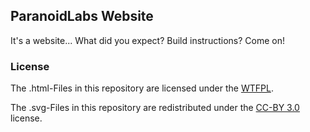 ParanoidLabs Website
--------------------

It's a website... What did you expect? Build instructions? Come on!

### License

The .html-Files in this repository are licensed under the [WTFPL](http://www.wtfpl.net/txt/copying/).

The .svg-Files in this repository are redistributed under the [CC-BY 3.0](https://creativecommons.org/licenses/by/3.0/) license.